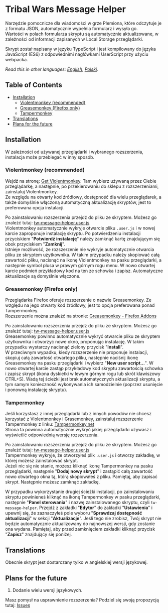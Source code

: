 # Tribal Wars Message Helper

Narzędzie pomocnicze dla wiadomości w grze Plemiona, które odczytuje je z formatu JSON, automatycznie wypełnia formularz i wysyła go.  
Wartości w polach formularza skryptu są automatycznie aktualizowane, w zależności od informacji zapisanych w Local Storage przeglądarki.

Skrypt został napisany w języku TypeScript i jest kompilowany do języka JavaScript (ES6) z odpowiednimi nagłówkami UserScript przy użyciu webpacka.

*Read this in other languages: [English](README.md), [Polski](README.pl.md).*

## Table of Contents

- [Installation](#installation)
  - [Violentmonkey (recommended)](#violentmonkey-recommended)
  - [Greasemonkey (Firefox only)](#greasemonkey-firefox-only)
  - [Tampermonkey](#tampermonkey)
- [Translations](#translations)
- [Plans for the future](#plans-for-the-future)

## Installation

W zależności od używanej przeglądarki i wybranego rozszerzenia, instalacja może przebiegać w inny sposób.

### Violentmonkey (recommended)

Wejdź na stronę: [Get Violentmonkey](https://violentmonkey.github.io/get-it/). Tam wybierz używaną przez Ciebie przeglądarkę, a następnie, po przekierowaniu do sklepu z rozszerzeniami, zainstaluj Violentmonkey.  
Ze względu na otwarty kod źródłowy, dostępność dla wielu przeglądarek, a także domyślnie włączoną automatyczną aktualizację skryptów, jest to preferowana opcja instalacji.

Po zainstalowaniu rozszerzenia przejdź do pliku ze skryptem. Możesz go znaleźć tutaj: [tw-message-helper.user.js](https://raw.githubusercontent.com/sz3lbi/tw-message-helper/master/userscript/tw-message-helper.user.js)  
Violentmonkey automatycznie wykryje otwarcie pliku `.user.js` i w nowej karcie zaproponuje instalację skryptu. Po potwierdzeniu instalacji przyciskiem "**Potwierdź instalację**" należy zamknąć kartę znajdującym się obok przyciskiem "**Zamknij**".  
Istnieje możliwość, że rozszerzenie nie wykryje automatycznie otwarcia pliku ze skryptem użytkownika. W takim przypadku należy skopiować całą zawartość pliku, nacisnąć na ikonę Violentmonkey na pasku przeglądarki, a następnie symbol plusa w prawym górnym rogu menu. W nowo otwartej karcie podmień przykładowy kod na ten ze schowka i zapisz. Automatyczne aktualizacje są domyślnie włączone.

### Greasemonkey (Firefox only)

Przeglądarka Firefox oferuje rozszerzenie o nazwie Greasemonkey. Ze względu na jego otwarty kod źródłowy, jest to opcja preferowana ponad Tampermonkey.  
Rozszerzenie można znaleźć na stronie: [Greasemonkey - Firefox Addons](https://addons.mozilla.org/pl/firefox/addon/greasemonkey/)

Po zainstalowaniu rozszerzenia przejdź do pliku ze skryptem. Możesz go znaleźć tutaj: [tw-message-helper.user.js](https://raw.githubusercontent.com/sz3lbi/tw-message-helper/master/userscript/tw-message-helper.user.js)  
Greasemonkey powinno automatycznie wykryć otwarcie pliku ze skryptem użytkownika i otworzyć nowe okno, proponując instalację. W takim przypadku wystarczy nacisnąć zielony przycisk "**Install**".  
W przeciwnym wypadku, kiedy rozszerzenie nie proponuje instalacji, skopiuj całą zawartość otwartego pliku, następnie naciśnij ikonę Greasemonkey na pasku przeglądarki i wybierz "**New user script...**". W nowo otwartej karcie zastąp przykładowy kod skryptu zawartością schowka i zapisz skrypt (ikona dyskietki w lewym górnym rogu lub skrót klawiszowy CTRL+S). Wadą tej ścieżki jest brak automatycznych aktualizacji skryptu, a tym samym konieczność wykonywania ich samodzielnie (poprzez usunięcie i ponowną instalację skryptu).

### Tampermonkey

Jeśli korzystasz z innej przeglądarki lub z innych powodów nie chcesz korzystać z Violentmonkey i Grasemonkey, zainstaluj rozszerzenie Tampermonkey z linku: [Tampermonkey.net](https://www.tampermonkey.net/)  
Strona ta powinna automatycznie wykryć jakiej przeglądarki używasz i wyświetlić odpowiednią wersję rozszerzenia.

Po zainstalowaniu rozszerzenia przejdź do pliku ze skryptem. Możesz go znaleźć tutaj: [tw-message-helper.user.js](https://raw.githubusercontent.com/sz3lbi/tw-message-helper/master/userscript/tw-message-helper.user.js)  
Tampermonkey wykryje, że otworzyłeś plik `.user.js` i otworzy zakładkę, w której możesz zainstalować skrypt.  
Jeżeli nic się nie stanie, możesz kliknąć ikonę Tampermonkey na pasku przeglądarki, następnie "**Dodaj nowy skrypt**" i zastąpić całą zawartość nowo otwartego okna tą, którą skopiowałeś z pliku. Pamiętaj, aby zapisać skrypt. Następnie możesz zamknąć zakładkę.

W przypadku wykorzystanie drugiej ścieżki instalacji, po zainstalowaniu skryptu powinieneś kliknąć na ikonę Tampermonkey w pasku przeglądarki, następnie "**Panel sterowania**" i nazwę zainstalowanego skryptu, czyli `tw-message-helper`. Przejdź z zakładki "**Edytor**" do zakładki "**Ustawienia**" i upewnij się, że zaznaczyłeś pole wyboru "**Sprawdzaj dostępność aktualizacji**" w sekcji "**Aktualizacje**". Jeśli tego nie zrobisz, Twój skrypt nie będzie automatycznie aktualizowany do najnowszej wersji, gdy zostanie ona wydana. Pamiętaj, aby przed zamknięciem zakładki kliknąć przycisk "**Zapisz**" znajdujący się poniżej.

## Translations

Obecnie skrypt jest dostarczany tylko w angielskiej wersji językowej.

## Plans for the future

1. Dodanie wielu wersji językowych.

Masz pomysł na usprawnienie rozszerzenia? Podziel się swoją propozycją tutaj: [Issues](https://github.com/sz3lbi/tw-message-helper/issues)
